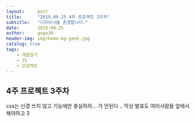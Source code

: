 ```yaml
---
layout:     post
title:      "2019.09.25 4주 프로젝트 3주차"
subtitle:   "디자이너를 존경합니다."
date:       2019-09-25
author:     gogoJH
header-img: img/home-bg-geek.jpg
catalog: true
tags:
    - 개발일기
    - JS
    - 프로젝트
---
```

## 4주 프로젝트 3주차

css는 신경 쓰지 않고 기능에만 충실하자... 가 안된다 ..
막상 발표도 여러사람들 앞에서 해야하고 3

<!--stackedit_data:
eyJoaXN0b3J5IjpbNzgyNjIzNTk1LC0xMjU2MjcyNjhdfQ==
-->